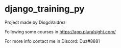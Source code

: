 # django_training_py
Project made by DiogoValdrez

Following some courses in https://app.pluralsight.com/

For more info contact me in Discord: Duz#8881
